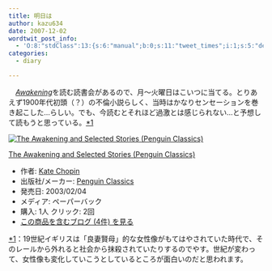 ```yaml
---
title: 明日は
author: kazu634
date: 2007-12-02
wordtwit_post_info:
  - 'O:8:"stdClass":13:{s:6:"manual";b:0;s:11:"tweet_times";i:1;s:5:"delay";i:0;s:7:"enabled";i:1;s:10:"separation";s:2:"60";s:7:"version";s:3:"3.7";s:14:"tweet_template";b:0;s:6:"status";i:2;s:6:"result";a:0:{}s:13:"tweet_counter";i:2;s:13:"tweet_log_ids";a:1:{i:0;i:3383;}s:9:"hash_tags";a:0:{}s:8:"accounts";a:1:{i:0;s:7:"kazu634";}}'
categories:
  - diary

---
```

<div class="section">
<p>
    　<i><a href="http://d.hatena.ne.jp/asin/0142437328" onclick="__gaTracker('send', 'event', 'outbound-article', 'http://d.hatena.ne.jp/asin/0142437328', 'Awakening');">Awakening</a></i>を読む読書会があるので、月～火曜日はこいつに当てる。とりあえず1900年代初頭（？）の不倫小説らしく、当時はかなりセンセーションを巻き起こした…らしい。でも、今読むとそれほど過激とは感じられない…と予想して読もうと思っている。<span class="footnote"><a href="/sirocco634/#f1" name="fn1" title="19世紀イギリスは「良妻賢母」的な女性像がもてはやされていた時代で、そのレールから外れると社会から抹殺されていたりするのでやす。世紀が変わって、女性像も変化していこうとしているところが面白いのだと思われます。">*1</a></span>
</p>
  
<div class="hatena-asin-detail">
<a href="http://www.amazon.co.jp/dp/0142437328/?tag=hatena_st1-22&ascsubtag=d-7ibv" onclick="__gaTracker('send', 'event', 'outbound-article', 'http://www.amazon.co.jp/dp/0142437328/?tag=hatena_st1-22&ascsubtag=d-7ibv', '');"><img src="https://images-na.ssl-images-amazon.com/images/I/414ZCINIcIL._SL160_.jpg" class="hatena-asin-detail-image" alt="The Awakening and Selected Stories (Penguin Classics)" title="The Awakening and Selected Stories (Penguin Classics)" /></a></p> 
    
<div class="hatena-asin-detail-info">
<p class="hatena-asin-detail-title">
<a href="http://www.amazon.co.jp/dp/0142437328/?tag=hatena_st1-22&ascsubtag=d-7ibv" onclick="__gaTracker('send', 'event', 'outbound-article', 'http://www.amazon.co.jp/dp/0142437328/?tag=hatena_st1-22&ascsubtag=d-7ibv', 'The Awakening and Selected Stories (Penguin Classics)');">The Awakening and Selected Stories (Penguin Classics)</a>
</p>
      
<ul>
<li>
<span class="hatena-asin-detail-label">作者:</span> <a href="http://d.hatena.ne.jp/keyword/Kate%20Chopin" onclick="__gaTracker('send', 'event', 'outbound-article', 'http://d.hatena.ne.jp/keyword/Kate%20Chopin', 'Kate Chopin');" class="keyword">Kate Chopin</a>
</li>
<li>
<span class="hatena-asin-detail-label">出版社/メーカー:</span> <a href="http://d.hatena.ne.jp/keyword/Penguin%20Classics" onclick="__gaTracker('send', 'event', 'outbound-article', 'http://d.hatena.ne.jp/keyword/Penguin%20Classics', 'Penguin Classics');" class="keyword">Penguin Classics</a>
</li>
<li>
<span class="hatena-asin-detail-label">発売日:</span> 2003/02/04
</li>
<li>
<span class="hatena-asin-detail-label">メディア:</span> ペーパーバック
</li>
<li>
<span class="hatena-asin-detail-label">購入</span>: 1人 <span class="hatena-asin-detail-label">クリック</span>: 2回
</li>
<li>
<a href="http://d.hatena.ne.jp/asin/0142437328" onclick="__gaTracker('send', 'event', 'outbound-article', 'http://d.hatena.ne.jp/asin/0142437328', 'この商品を含むブログ (4件) を見る');" target="_blank">この商品を含むブログ (4件) を見る</a>
</li>
</ul>
</div>
    
<div class="hatena-asin-detail-foot">
</div>
</div>
</div>

<div class="footnote">
<p class="footnote">
<a href="/sirocco634/#fn1" name="f1">*1</a>：19世紀イギリスは「良妻賢母」的な女性像がもてはやされていた時代で、そのレールから外れると社会から抹殺されていたりするのでやす。世紀が変わって、女性像も変化していこうとしているところが面白いのだと思われます。
</p>
</div>
